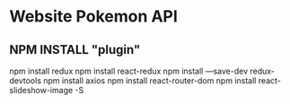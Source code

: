 # Website Pokemon API
## NPM INSTALL "plugin"
npm install redux
npm install react-redux
npm install —save-dev redux-devtools
npm install axios
npm install react-router-dom
npm install react-slideshow-image -S
